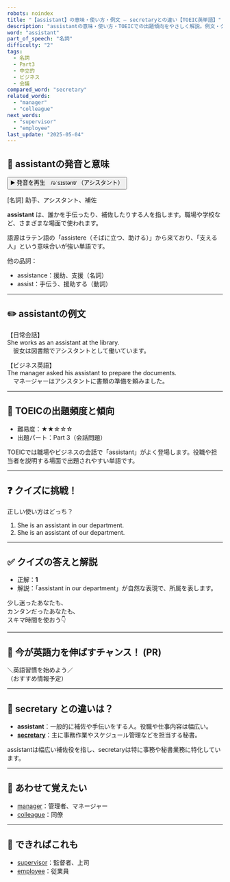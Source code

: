 ```yaml
---
robots: noindex
title: "【assistant】の意味・使い方・例文 ― secretaryとの違い【TOEIC英単語】"
description: "assistantの意味・使い方・TOEICでの出題傾向をやさしく解説。例文・クイズ付きでsecretaryとの違いもわかりやすく学べます。"
word: "assistant"
part_of_speech: "名詞"
difficulty: "2"
tags:
  - 名詞
  - Part3
  - 中立的
  - ビジネス
  - 会議
compared_word: "secretary"
related_words:
  - "manager"
  - "colleague"
next_words:
  - "supervisor"
  - "employee"
last_update: "2025-05-04"
---
```


## 🔰 assistantの発音と意味

<button class="play-audio" onclick="playTTS('assistant')">
  <span class="play-audio-main">
    ▶️ 発音を再生　/əˈsɪstənt/
  </span>
  <span class="play-audio-sub">
    （アシスタント）
  </span>
</button>

[名詞] 助手、アシスタント、補佐

**assistant** は、誰かを手伝ったり、補佐したりする人を指します。職場や学校など、さまざまな場面で使われます。

語源はラテン語の「assistere（そばに立つ、助ける）」から来ており、「支える人」という意味合いが強い単語です。

他の品詞：  
- assistance：援助、支援（名詞）
- assist：手伝う、援助する（動詞）

---

## ✏️ assistantの例文

【日常会話】  
She works as an assistant at the library.  
　彼女は図書館でアシスタントとして働いています。

【ビジネス英語】  
The manager asked his assistant to prepare the documents.  
　マネージャーはアシスタントに書類の準備を頼みました。

---

## 🎯 TOEICの出題頻度と傾向

- 難易度：★★☆☆☆
- 出題パート：Part 3（会話問題）

TOEICでは職場やビジネスの会話で「assistant」がよく登場します。役職や担当者を説明する場面で出題されやすい単語です。

---

## ❓ クイズに挑戦！

正しい使い方はどっち？

1. She is an assistant in our department.  
2. She is an assistant of our department.

---

## ✅ クイズの答えと解説

- 正解：**1**
- 解説：「assistant in our department」が自然な表現で、所属を表します。

少し迷ったあなたも、  
カンタンだったあなたも、  
スキマ時間を使おう👇️

---

## 🚀 今が英語力を伸ばすチャンス！ (PR)

<div class="info-center">
＼英語習慣を始めよう／<br>  
（おすすめ情報予定）
</div>

---

## 🤔  secretary との違いは？

- **assistant**：一般的に補佐や手伝いをする人。役職や仕事内容は幅広い。
- **[secretary](/word/secretary/)**：主に事務作業やスケジュール管理などを担当する秘書。

assistantは幅広い補佐役を指し、secretaryは特に事務や秘書業務に特化しています。

---

## 🧩 あわせて覚えたい

- [manager](/word/manager/)：管理者、マネージャー
- [colleague](/word/colleague/)：同僚

---

## 📖 できればこれも

- [supervisor](/word/supervisor/)：監督者、上司
- [employee](/word/employee/)：従業員

<!-- cvid: aid17_bid13 -->
